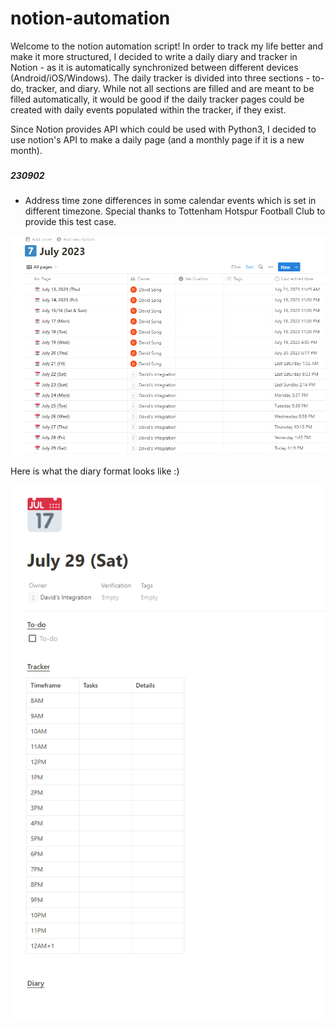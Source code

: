 ﻿# notion-automation

Welcome to the notion automation script! In order to track my life better and make it more structured, I decided to write a daily diary and tracker in Notion - as it is automatically synchronized between different devices (Android/iOS/Windows). The daily tracker is divided into three sections - to-do, tracker, and diary. While not all sections are filled and are meant to be filled automatically, it would be good if the daily tracker pages could be created with daily events populated within the tracker, if they exist.

Since Notion provides API which could be used with Python3, I decided to use notion's API to make a daily page (and a monthly page if it is a new month). 

### <Update>
##### 230902
- Address time zone differences in some calendar events which is set in different timezone. Special thanks to Tottenham Hotspur Football Club to provide this test case.


![alt text](https://github.com/david4270/notion-automation/blob/main/files/monthly.png?raw=true)

Here is what the diary format looks like :)

![alt text](https://github.com/david4270/notion-automation/blob/main/files/diary.png?raw=true)
